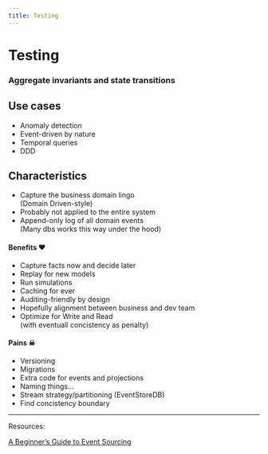 ```yaml
---
title: Testing
---
```


# Testing
### Aggregate invariants and state transitions


<div class="grid grid-cols-2 gap-12">
<div>

## Use cases
 - Anomaly detection
 - Event-driven by nature
 - Temporal queries
 - DDD

## Characteristics
 - Capture the business domain lingo\
   (Domain Driven-style)
 - Probably not applied to the entire system
 - Append-only log of all domain events\
   (Many dbs works this way under the hood)




</div>
<div>

#### Benefits &hearts;
 - Capture facts now and decide later
 - Replay for new models
 - Run simulations
 - Caching for ever
 - Auditing-friendly by design
 - Hopefully alignment between business and dev team
 - Optimize for Write and Read\
   (with eventuall concistency as penalty)

#### Pains &#9760;
 - Versioning
 - Migrations
 - Extra code for events and projections
 - Naming things...
 - Stream strategy/partitioning (EventStoreDB)
 - Find concistency boundary


</div>
</div>


<hr />
Resources:

[A Beginner’s Guide to Event Sourcing](https://www.eventstore.com/event-sourcing)